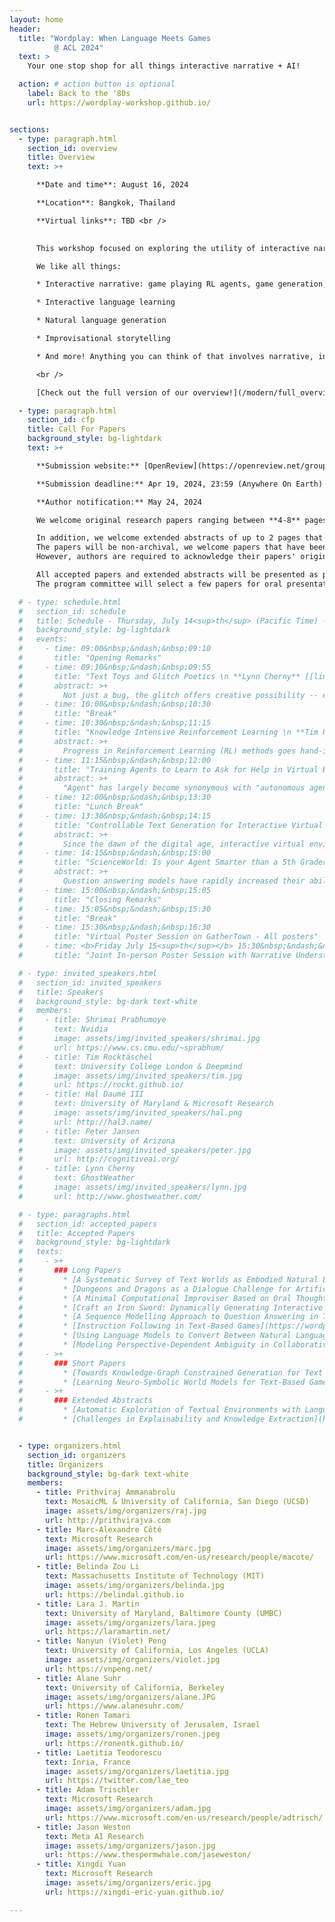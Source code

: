 ```yaml
---
layout: home
header:
  title: "Wordplay: When Language Meets Games
          @ ACL 2024"
  text: >
    Your one stop shop for all things interactive narrative + AI!

  action: # action button is optional
    label: Back to the '80s
    url: https://wordplay-workshop.github.io/


sections:
  - type: paragraph.html
    section_id: overview
    title: Overview
    text: >+

      **Date and time**: August 16, 2024

      **Location**: Bangkok, Thailand

      **Virtual links**: TBD <br />
      

      This workshop focused on exploring the utility of interactive narratives, think everything from classic text-adventures like [Zork](http://textadventures.online/play/?story=http%3A%2F%2Fwww.ifarchive.org%2Fif-archive%2Fgames%2Fhugo%2Fhugozork.hex) to modern [Twine](https://twinery.org/) games, to fill a role as the learning environments of choice for language-based tasks including but not limited to storytelling. A few previous iterations of this workshop took place very successfully with hundreds of attendees, at NeurIPS 2018, NeurIPS 2020, & NAACL 2022. Since then, the community of people working in this area has rapidly increased. This workshop aims to be a centralized place where all researchers involved across a breadth of fields can interact and learn from each other. Furthermore, it will act as a showcase to the wider NLP/RL/Game communities on interactive narrative's place as a learning environment. The program will feature a collection of invited talks in addition to contributed talks and posters from each of these sections of the interactive narrative community and the wider NLP and RL communities.  <br />

      We like all things:

      * Interactive narrative: game playing RL agents, game generation, etc.

      * Interactive language learning

      * Natural language generation

      * Improvisational storytelling

      * And more! Anything you can think of that involves narrative, interactivity, and language!

      <br />

      [Check out the full version of our overview!](/modern/full_overview)

  - type: paragraph.html
    section_id: cfp
    title: Call For Papers
    background_style: bg-lightdark
    text: >+

      **Submission website:** [OpenReview](https://openreview.net/group?id=aclweb.org/ACL/2024/Workshop/Wordplay) 

      **Submission deadline:** Apr 19, 2024, 23:59 (Anywhere On Earth)

      **Author notification:** May 24, 2024

      We welcome original research papers ranging between **4-8** pages in length (not including references or supplementary materials), formatted according to [the ACL 2023 style](https://acl-org.github.io/ACLPUB/formatting.html). Submissions should be in **.pdf** format. Since the review process is **double-blind**, all papers should be appropriately anonymised. Authors have the option of including supplementary manuscript containing further details of their work into **the same .pdf file**, it is entirely up to the reviewers to decide whether they wish to consult this additional material. Authors are strongly encouraged to make data and code publicly available whenever possible. The accepted papers will be posted on the workshop website and will not appear in the ACL proceedings.<br/>

      In addition, we welcome extended abstracts of up to 2 pages that describe open problems and challenges in this area.
      The papers will be non-archival, we welcome papers that have been published or submitted to other places.
      However, authors are required to acknowledge their papers' original appearance in such cases. <br/>

      All accepted papers and extended abstracts will be presented as posters.
      The program committee will select a few papers for oral presentation.

  # - type: schedule.html
  #   section_id: schedule
  #   title: Schedule - Thursday, July 14<sup>th</sup> (Pacific Time) - <a href="https://www.youtube.com/watch?v=XIQgB_MerAw">Live Session Recording</a>
  #   background_style: bg-lightdark
  #   events:
  #     - time: 09:00&nbsp;&ndash;&nbsp;09:10
  #       title: "Opening Remarks"
  #     - time: 09:10&nbsp;&ndash;&nbsp;09:55
  #       title: "Text Toys and Glitch Poetics \n **Lynn Cherny** [[link]](https://www.youtube.com/watch?v=XIQgB_MerAw&t=0)"
  #       abstract: >+
  #         Not just a bug, the glitch offers creative possibility -- especially in AI systems where we are travelers in a foggy latent space.  The glitch is usually a visual metaphor, but it is alive and well in text encodings too.  I'll talk about projects (mine and others') that explore neural spaces in poetic and game-like ways. Focusing on text play in this talk, we'll visit media collages, mistaken translations, cross-modal cutups, and the dusty bottoms of game databases in search of the uncanny glitch that make us laugh because it's true.
  #     - time: 10:00&nbsp;&ndash;&nbsp;10:30
  #       title: "Break"
  #     - time: 10:30&nbsp;&ndash;&nbsp;11:15
  #       title: "Knowledge Intensive Reinforcement Learning \n **Tim Rocktäschel** [[link]](https://www.youtube.com/watch?v=XIQgB_MerAw&t=5097)"
  #       abstract: >+
  #         Progress in Reinforcement Learning (RL) methods goes hand-in-hand with the development of challenging environments that test the limits of current approaches. While existing RL environments are either sufficiently complex or based on fast simulation, they are rarely both these things. Moreover, research in RL has predominantly focused on environments that can be approached tabula rasa, i.e., without agents requiring transfer of any domain or world knowledge outside of the simulated environment. I will talk about the NetHack Learning Environment (NLE), a scalable, procedurally generated, stochastic, rich, and challenging environment for research based on the popular single-player terminal-based rogue-like game, NetHack. We argue that NetHack is sufficiently complex to drive long-term research on problems such as exploration, planning, skill acquisition, and language-conditioned RL, while dramatically reducing the computational resources required to gather a large amount of experience. Interestingly, this game is extremely challenging even for human players who often need many years to solve it the first time and who generally consult external natural language knowledge sources like the NetHack Wiki to improve their skills. I will cover some of our recent work on utilizing language information in this challenging environment.
  #     - time: 11:15&nbsp;&ndash;&nbsp;12:00
  #       title: "Training Agents to Learn to Ask for Help in Virtual Environments \n **Hal Daumé III** [[link]](https://www.youtube.com/watch?v=XIQgB_MerAw&t=8456)"
  #       abstract: >+
  #         "Agent" has largely become synonymous with "autonomous agent", but I'll argue that scoping our study of agents to those that are fully autonomous is a mistake: instead, we should aim to train agents that can assist humans, and be assisted by humans. In line with this goal, I will describe recent and ongoing work in the space of assisted agent navigation, where agents can ask humans for help, and where they can describe their own behaviors. This talk will largely be based on joint work with Sudha Rao, Khanh Nguyen, Lingjun Zhao, and Yonatan Bisk.
  #     - time: 12:00&nbsp;&ndash;&nbsp;13:30
  #       title: "Lunch Break"
  #     - time: 13:30&nbsp;&ndash;&nbsp;14:15
  #       title: "Controllable Text Generation for Interactive Virtual Environments \n **Shrimai Prabhumoye** [[link]](https://youtu.be/XIQgB_MerAw?t=16409)"
  #       abstract: >+
  #         Since the dawn of the digital age, interactive virtual environments and electronic games have played a huge role in shaping our lives. Not only are they a source of entertainment but they also teach us important life skills such as strategic planning, collaboration, and problem solving. Therefore, online gamers expect their virtual environment to be aware of their situation (e.g., position in a game) and interact with them in natural language. In this talk, I describe novel techniques to generate text in a particular style. This talk provides an approach of generating engaging naturalistic conversation responses using knowledge generated by pre-trained language models, considering their recent success in a multitude of NLP tasks. The talk will conclude with exploring whether pretrained language models can be situated in these virtual spaces and generate dialogue in a zero-shot manner.
  #     - time: 14:15&nbsp;&ndash;&nbsp;15:00
  #       title: "ScienceWorld: Is your Agent Smarter than a 5th Grader? \n **Peter Jansen** [[link]](https://www.youtube.com/watch?v=XIQgB_MerAw&t=18727)"
  #       abstract: >+
  #         Question answering models have rapidly increased their ability to answer natural language questions in recent years, due in large part to large pre-trained neural network models called Language Models.  These language models have felled many benchmarks, including recently achieving an "A" grade on answering standardized multiple choice elementary science exams.  But how much do these language models truly know about elementary science, and how robust is their knowledge?  In this work, we present ScienceWorld, a new benchmark to test agents' scientific reasoning abilities.  ScienceWorld is an interactive text game environment that tasks agents with performing 30 tasks drawn from the elementary science curriculum, like melting ice, building simple electrical circuits, using pollinators to help grow fruits, or understanding dominant versus recessive genetic traits.  We show that current state-of-the-art language models that can easily answer elementary science questions, such as whether a metal fork is conductive or not, struggle when tasked to conduct an experiment to test this in a grounded, interactive environment, even with substantial training data.  This presents the question of whether current models are simply retrieving answers to questions by way of observing a large number of similar input examples, or if they have learned to reason about concepts in a reusable manner.  We hypothesize that agents need to be grounded in interactive environments to achieve such reasoning abilities.  Our experiments provide empirical evidence supporting this hypothesis -- showing that a 1.5 million parameter agent trained interactively for 100k steps outperforms an 11 billion parameter model statically trained for scientific question answering and reasoning via millions of expert demonstrations.
  #     - time: 15:00&nbsp;&ndash;&nbsp;15:05
  #       title: "Closing Remarks"
  #     - time: 15:05&nbsp;&ndash;&nbsp;15:30
  #       title: "Break"
  #     - time: 15:30&nbsp;&ndash;&nbsp;16:30
  #       title: "Virtual Poster Session on GatherTown - All posters"
  #     - time: <b>Friday July 15<sup>th</sup></b> 15:30&nbsp;&ndash;&nbsp;16:30
  #       title: "Joint In-person Poster Session with Narrative Understanding workshop - Regency ballroom on the 7<sup>th</sup> floor"

  # - type: invited_speakers.html
  #   section_id: invited_speakers
  #   title: Speakers
  #   background_style: bg-dark text-white
  #   members:
  #     - title: Shrimai Prabhumoye
  #       text: Nvidia
  #       image: assets/img/invited_speakers/shrimai.jpg
  #       url: https://www.cs.cmu.edu/~sprabhum/
  #     - title: Tim Rocktäschel
  #       text: University College London & Deepmind
  #       image: assets/img/invited_speakers/tim.jpg
  #       url: https://rockt.github.io/
  #     - title: Hal Daumé III
  #       text: University of Maryland & Microsoft Research
  #       image: assets/img/invited_speakers/hal.png
  #       url: http://hal3.name/
  #     - title: Peter Jansen
  #       text: University of Arizona
  #       image: assets/img/invited_speakers/peter.jpg
  #       url: http://cognitiveai.org/
  #     - title: Lynn Cherny
  #       text: GhostWeather
  #       image: assets/img/invited_speakers/lynn.jpg
  #       url: http://www.ghostweather.com/

  # - type: paragraphs.html
  #   section_id: accepted_papers
  #   title: Accepted Papers
  #   background_style: bg-lightdark
  #   texts:
  #     - >+
  #       ### Long Papers
  #         * [A Systematic Survey of Text Worlds as Embodied Natural Language Environments](https://wordplay-workshop.github.io/modern/assets/pdfs/3.pdf)
  #         * [Dungeons and Dragons as a Dialogue Challenge for Artificial Intelligence](https://wordplay-workshop.github.io/modern/assets/pdfs/4.pdf)
  #         * [A Minimal Computational Improviser Based on Oral Thought](https://wordplay-workshop.github.io/modern/assets/pdfs/5.pdf)
  #         * [Craft an Iron Sword: Dynamically Generating Interactive Game Characters by Prompting Large Language Models Tuned on Code](https://wordplay-workshop.github.io/modern/assets/pdfs/6.pdf)
  #         * [A Sequence Modelling Approach to Question Answering in Text-Based Games](https://wordplay-workshop.github.io/modern/assets/pdfs/8.pdf)
  #         * [Instruction Following in Text-Based Games](https://wordplay-workshop.github.io/modern/assets/pdfs/9.pdf)
  #         * [Using Language Models to Convert Between Natural Language and Game Commands](https://wordplay-workshop.github.io/modern/assets/pdfs/10.pdf)
  #         * [Modeling Perspective-Dependent Ambiguity in Collaborative Dialogue](https://wordplay-workshop.github.io/modern/assets/pdfs/12.pdf)
  #     - >+
  #       ### Short Papers
  #         * [Towards Knowledge-Graph Constrained Generation for Text Adventure Games](https://wordplay-workshop.github.io/modern/assets/pdfs/7.pdf)
  #         * [Learning Neuro-Symbolic World Models for Text-Based Game Playing Agents](https://wordplay-workshop.github.io/modern/assets/pdfs/14.pdf)
  #     - >+
  #       ### Extended Abstracts
  #         * [Automatic Exploration of Textual Environments with Language-Conditioned Autotelic Agents](https://wordplay-workshop.github.io/modern/assets/pdfs/11.pdf)
  #         * [Challenges in Explainability and Knowledge Extraction](https://wordplay-workshop.github.io/modern/assets/pdfs/13.pdf)


  - type: organizers.html
    section_id: organizers
    title: Organizers
    background_style: bg-dark text-white
    members:
      - title: Prithviraj Ammanabrolu
        text: MosaicML & University of California, San Diego (UCSD)
        image: assets/img/organizers/raj.jpg
        url: http://prithvirajva.com
      - title: Marc-Alexandre Côté
        text: Microsoft Research
        image: assets/img/organizers/marc.jpg
        url: https://www.microsoft.com/en-us/research/people/macote/
      - title: Belinda Zou Li
        text: Massachusetts Institute of Technology (MIT)
        image: assets/img/organizers/belinda.jpg
        url: https://belindal.github.io
      - title: Lara J. Martin
        text: University of Maryland, Baltimore County (UMBC)
        image: assets/img/organizers/lara.jpeg
        url: https://laramartin.net/
      - title: Nanyun (Violet) Peng
        text: University of California, Los Angeles (UCLA)
        image: assets/img/organizers/violet.jpg
        url: https://vnpeng.net/
      - title: Alane Suhr
        text: University of California, Berkeley
        image: assets/img/organizers/alane.JPG
        url: https://www.alanesuhr.com/
      - title: Ronen Tamari
        text: The Hebrew University of Jerusalem, Israel
        image: assets/img/organizers/ronen.jpeg
        url: https://ronentk.github.io/
      - title: Laetitia Teodorescu
        text: Inria, France
        image: assets/img/organizers/laetitia.jpg
        url: https://twitter.com/lae_teo
      - title: Adam Trischler
        text: Microsoft Research
        image: assets/img/organizers/adam.jpg
        url: https://www.microsoft.com/en-us/research/people/adtrisch/
      - title: Jason Weston
        text: Meta AI Research
        image: assets/img/organizers/jason.jpg
        url: https://www.thespermwhale.com/jaseweston/
      - title: Xingdi Yuan
        text: Microsoft Research
        image: assets/img/organizers/eric.jpg
        url: https://xingdi-eric-yuan.github.io/

---
```

